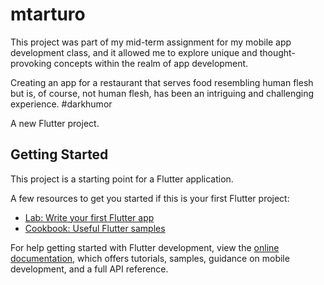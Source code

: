 # mtarturo

This project was part of my mid-term assignment for my mobile app development class, and it allowed me to explore unique and thought-provoking concepts within the realm of app development.

Creating an app for a restaurant that serves food resembling human flesh but is, of course, not human flesh, has been an intriguing and challenging experience. 
#darkhumor

A new Flutter project.

## Getting Started

This project is a starting point for a Flutter application.

A few resources to get you started if this is your first Flutter project:

- [Lab: Write your first Flutter app](https://docs.flutter.dev/get-started/codelab)
- [Cookbook: Useful Flutter samples](https://docs.flutter.dev/cookbook)

For help getting started with Flutter development, view the
[online documentation](https://docs.flutter.dev/), which offers tutorials,
samples, guidance on mobile development, and a full API reference.
